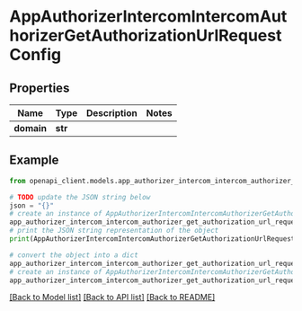 # AppAuthorizerIntercomIntercomAuthorizerGetAuthorizationUrlRequestConfig


## Properties

Name | Type | Description | Notes
------------ | ------------- | ------------- | -------------
**domain** | **str** |  | 

## Example

```python
from openapi_client.models.app_authorizer_intercom_intercom_authorizer_get_authorization_url_request_config import AppAuthorizerIntercomIntercomAuthorizerGetAuthorizationUrlRequestConfig

# TODO update the JSON string below
json = "{}"
# create an instance of AppAuthorizerIntercomIntercomAuthorizerGetAuthorizationUrlRequestConfig from a JSON string
app_authorizer_intercom_intercom_authorizer_get_authorization_url_request_config_instance = AppAuthorizerIntercomIntercomAuthorizerGetAuthorizationUrlRequestConfig.from_json(json)
# print the JSON string representation of the object
print(AppAuthorizerIntercomIntercomAuthorizerGetAuthorizationUrlRequestConfig.to_json())

# convert the object into a dict
app_authorizer_intercom_intercom_authorizer_get_authorization_url_request_config_dict = app_authorizer_intercom_intercom_authorizer_get_authorization_url_request_config_instance.to_dict()
# create an instance of AppAuthorizerIntercomIntercomAuthorizerGetAuthorizationUrlRequestConfig from a dict
app_authorizer_intercom_intercom_authorizer_get_authorization_url_request_config_from_dict = AppAuthorizerIntercomIntercomAuthorizerGetAuthorizationUrlRequestConfig.from_dict(app_authorizer_intercom_intercom_authorizer_get_authorization_url_request_config_dict)
```
[[Back to Model list]](../README.md#documentation-for-models) [[Back to API list]](../README.md#documentation-for-api-endpoints) [[Back to README]](../README.md)


